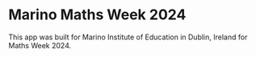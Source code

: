 # Marino Maths Week 2024

This app was built for Marino Institute of Education in Dublin, Ireland for Maths Week 2024.

